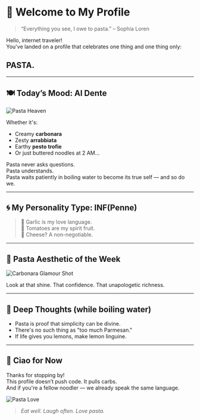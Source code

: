 # 🍝 Welcome to My Profile

> “Everything you see, I owe to pasta.” – Sophia Loren

Hello, internet traveler!  
You've landed on a profile that celebrates one thing and one thing only:

## **PASTA.**

---

## 🍽️ Today’s Mood: Al Dente

![Pasta Heaven](https://upload.wikimedia.org/wikipedia/commons/5/54/Penne_all%27Arrabbiata.jpg)

Whether it's:
- Creamy **carbonara**
- Zesty **arrabbiata**
- Earthy **pesto trofie**
- Or just buttered noodles at 2 AM...

Pasta never asks questions.  
Pasta understands.  
Pasta waits patiently in boiling water to become its true self — and so do we.

---

## 🌀 My Personality Type: INF(Penne)

> 🧄 Garlic is my love language.  
> 🍅 Tomatoes are my spirit fruit.  
> 🧀 Cheese? A non-negotiable.

---

## 📸 Pasta Aesthetic of the Week

![Carbonara Glamour Shot](https://upload.wikimedia.org/wikipedia/commons/8/89/Spaghetti_alla_Carbonara_%28cropped%29.jpg)

Look at that shine. That confidence. That unapologetic richness.

---

## 📝 Deep Thoughts (while boiling water)

- Pasta is proof that simplicity can be divine.
- There's no such thing as "too much Parmesan."
- If life gives you lemons, make lemon linguine.

---

## 🤌 Ciao for Now

Thanks for stopping by!  
This profile doesn’t push code. It pulls carbs.  
And if you're a fellow noodler — we already speak the same language.

![Pasta Love](https://upload.wikimedia.org/wikipedia/commons/f/f6/Trofie_al_pesto.jpg)

> *Eat well. Laugh often. Love pasta.*
